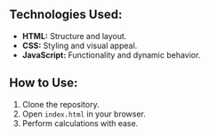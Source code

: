 ## Technologies Used:
- **HTML:** Structure and layout.
- **CSS:** Styling and visual appeal.
- **JavaScript:** Functionality and dynamic behavior.

## How to Use:
1. Clone the repository.
2. Open `index.html` in your browser.
3. Perform calculations with ease.
